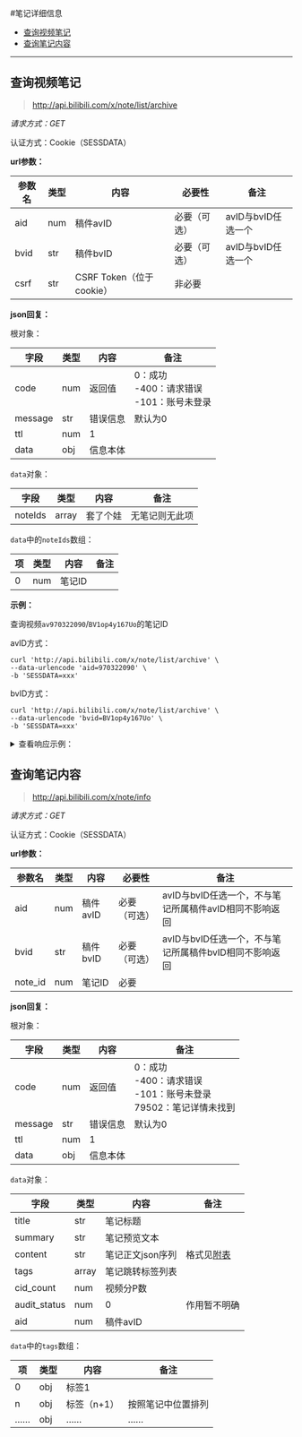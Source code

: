 #笔记详细信息

- [查询视频笔记](#查询视频笔记)
- [查询笔记内容](#查询笔记内容)

---

## 查询视频笔记

> http://api.bilibili.com/x/note/list/archive

*请求方式：GET*

认证方式：Cookie（SESSDATA）

**url参数：**

| 参数名  | 类型 | 内容         | 必要性      | 备注     |
| ------- | ---- | ------------ | ----------- | -------- |
| aid    | num  | 稿件avID | 必要（可选）  | avID与bvID任选一个 |
| bvid   | str  | 稿件bvID | 必要（可选）  | avID与bvID任选一个 |
| csrf   | str  | CSRF Token（位于cookie） | 非必要   |         |

**json回复：**

根对象：

| 字段    | 类型 | 内容     | 备注                                                |
| ------- | ---- | -------- | --------------------------------------------------- |
| code    | num  | 返回值   | 0：成功<br />-400：请求错误<br />-101：账号未登录   |
| message | str  | 错误信息 | 默认为0                                             |
| ttl     | num  | 1        |                                                     |
| data    | obj  | 信息本体 |                                                     |

`data`对象：

| 字段       | 类型  | 内容     | 备注           |
| ---------- | ----- | -------- | -------------- |
| noteIds    | array | 套了个娃 | 无笔记则无此项 |

`data`中的`noteIds`数组：

| 项   | 类型 | 内容        | 备注             |
| ---- | ---- | ----------- | ---------------- |
| 0    | num  | 笔记ID      |                  |

**示例：**

查询视频`av970322090`/`BV1op4y167Uo`的笔记ID

avID方式：

```shell
curl 'http://api.bilibili.com/x/note/list/archive' \
--data-urlencode 'aid=970322090' \
-b 'SESSDATA=xxx'
```

bvID方式：

```shell
curl 'http://api.bilibili.com/x/note/list/archive' \
--data-urlencode 'bvid=BV1op4y167Uo' \
-b 'SESSDATA=xxx'
```

<details>
<summary>查看响应示例：</summary>

```json
{
    "code":0,
    "message":"0",
    "ttl":1,
    "data":{
        "noteIds":[
            3809605586518023
        ]
    }
}
```

</details>

## 查询笔记内容

> http://api.bilibili.com/x/note/info

*请求方式：GET*

认证方式：Cookie（SESSDATA）

**url参数：**

| 参数名  | 类型 | 内容       | 必要性      | 备注     |
| ------- | ---- | ---------- | ----------- | -------- |
| aid     | num  | 稿件avID   | 必要（可选）| avID与bvID任选一个，不与笔记所属稿件avID相同不影响返回 |
| bvid    | str  | 稿件bvID   | 必要（可选）| avID与bvID任选一个，不与笔记所属稿件bvID相同不影响返回 |
| note_id | num  | 笔记ID     | 必要        |          |

**json回复：**

根对象：

| 字段    | 类型 | 内容     | 备注                                                |
| ------- | ---- | -------- | --------------------------------------------------- |
| code    | num  | 返回值   | 0：成功<br />-400：请求错误<br />-101：账号未登录<br />79502：笔记详情未找到|
| message | str  | 错误信息 | 默认为0                                             |
| ttl     | num  | 1        |                                                     |
| data    | obj  | 信息本体 |                                                     |

`data`对象：

| 字段         | 类型  | 内容             | 备注           |
| ------------ | ----- | ---------------- | -------------- |
| title        | str   | 笔记标题         |                |
| summary      | str   | 笔记预览文本     |                |
| content      | str   | 笔记正文json序列 | 格式见[附表](readme.md#附表-笔记正文序列格式) |
| tags         | array | 笔记跳转标签列表 |                |
| cid_count    | num   | 视频分P数        |                |
| audit_status | num   | 0                | 作用暂不明确   |
| aid          | num   | 稿件avID         |                |

`data`中的`tags`数组：

| 项   | 类型 | 内容        | 备注             |
| ---- | ---- | ----------- | ---------------- |
| 0    | obj  | 标签1       |                  |
| n    | obj  | 标签（n+1） | 按照笔记中位置排列 |
| ……   | obj  | ……          | ……               |